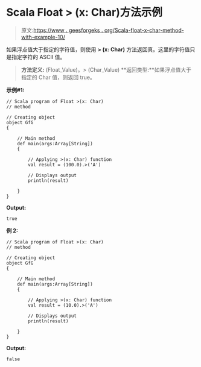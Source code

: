 # Scala Float > (x: Char)方法示例

> 原文:[https://www . geesforgeks . org/Scala-float-x-char-method-with-example-10/](https://www.geeksforgeeks.org/scala-float-x-char-method-with-example-10/)

如果浮点值大于指定的字符值，则使用 **> (x: Char)** 方法返回真。这里的字符值只是指定字符的 ASCII 值。

> **方法定义:** (Float_Value)。> (Char_Value)
> **返回类型:**如果浮点值大于指定的 Char 值，则返回 true。

**示例#1:**

```
// Scala program of Float >(x: Char)
// method

// Creating object
object GfG
{ 

    // Main method
    def main(args:Array[String])
    {

        // Applying >(x: Char) function
        val result = (100.0).>('A')

        // Displays output
        println(result)

    }
} 
```

**Output:**

```
true

```

**例 2:**

```
// Scala program of Float >(x: Char)
// method

// Creating object
object GfG
{ 

    // Main method
    def main(args:Array[String])
    {

        // Applying >(x: Char) function
        val result = (10.0).>('A')

        // Displays output
        println(result)

    }
} 
```

**Output:**

```
false

```